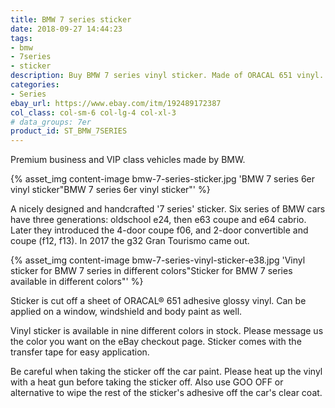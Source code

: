 ```yaml
---
title: BMW 7 series sticker
date: 2018-09-27 14:44:23
tags:
- bmw
- 7series
- sticker
description: Buy BMW 7 series vinyl sticker. Made of ORACAL 651 vinyl. Available in different colors.
categories:
- Series
ebay_url: https://www.ebay.com/itm/192489172387
col_class: col-sm-6 col-lg-4 col-xl-3
# data_groups: 7er
product_id:	ST_BMW_7SERIES
---
```


Premium business and VIP class vehicles made by BMW.

<!-- more -->
{% asset_img content-image bmw-7-series-sticker.jpg 'BMW 7 series 6er vinyl sticker"BMW 7 series 6er vinyl sticker"' %}

A nicely designed and handcrafted '7 series' sticker. Six series of BMW cars have three generations: oldschool e24, then e63 coupe and e64 cabrio. Later they introduced the 4-door coupe f06, and 2-door convertible and coupe (f12, f13). In 2017 the g32 Gran Tourismo came out.

{% asset_img content-image bmw-7-series-vinyl-sticker-e38.jpg 'Vinyl sticker for BMW 7 series in different colors"Sticker for BMW 7 series available in different colors"' %}

Sticker is cut off a sheet of ORACAL® 651 adhesive glossy vinyl. Can be applied on a window, windshield and body paint as well.

Vinyl sticker is available in nine different colors in stock. Please message us the color you want on the eBay checkout page. Sticker comes with the transfer tape for easy application.

Be careful when taking the sticker off the car paint. Please heat up the vinyl with a heat gun before taking the sticker off. Also use GOO OFF or alternative to wipe the rest of the sticker's adhesive off the car's clear coat.
